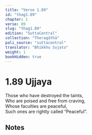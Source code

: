 ```yaml
---
title: "Verse 1.89"
id: "thag1.89"
chapter: 1
verse: 89
slug: "thag1.89"
edition: "SuttaCentral"
collection: "Theragāthā"
pali_source: "suttacentral"
translator: "Bhikkhu Sujato"
weight: 1
bookHidden: true
---
```


# 1.89 Ujjaya  

Those who have destroyed the taints,  
Who are poised and free from craving,  
Whose faculties are peaceful,  
Such ones are rightly called “Peaceful”.

## Notes